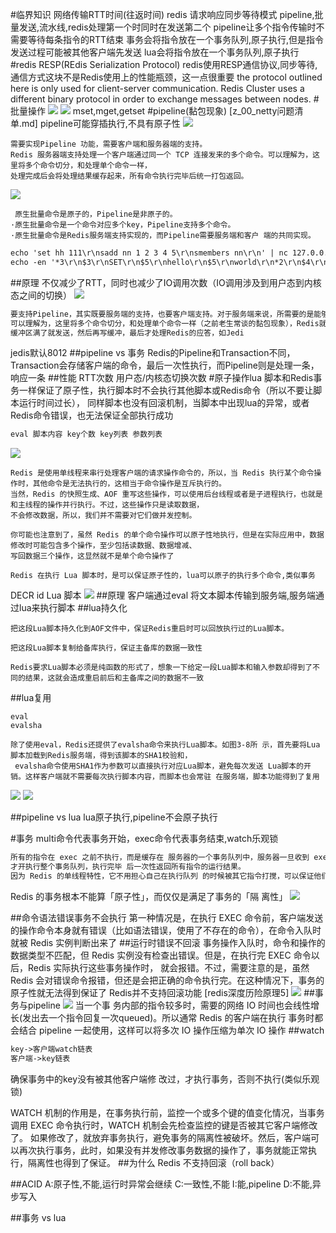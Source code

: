 #临界知识
网络传输RTT时间(往返时间)
redis 请求响应同步等待模式
pipeline,批量发送,流水线,redis处理第一个时同时在发送第二个
pipeline让多个指令传输时不需要等待每条指令的RTT结束
事务会将指令放在一个事务队列,原子执行,但是指令发送过程可能被其他客户端先发送
lua会将指令放在一个事务队列,原子执行
[](http://www.redis.cn/documentation.html)
#redis RESP(REdis Serialization Protocol)
[](https://redis.io/topics/protocol)
redis使用RESP通信协议,同步等待,通信方式这块不是Redis使用上的性能瓶颈，这一点很重要
the protocol outlined here is only used for client-server communication. Redis Cluster uses a different binary protocol 
in order to exchange messages between nodes.
#批量操作
![](.z_04_分布式_redis_01_常见操作_string_list_set_sortedset_hash_pipeline_原子操作lua_事务_images/f564f428.png)
![](.z_04_分布式_redis_01_批量操作_pipeline_lua_images/b81e12dc.png)
mset,mget,getset
#pipeline(黏包现象)
[z_00_netty问题清单.md]
pipeline可能穿插执行,不具有原子性
![](.z_04_分布式_redis_01_批量操作_pipeline_lua_吞吐量优化_images/01a9c2b6.png)
```$xslt
需要实现Pipeline 功能，需要客户端和服务器端的支持。
Redis 服务器端支持处理一个客户端通过同一个 TCP 连接发来的多个命令。可以理解为，这里将多个命令切分，和处理单个命令一样，
处理完成后会将处理结果缓存起来，所有命令执行完毕后统一打包返回。
```
![](.z_04_分布式_redis_01_常见用法_string_list_set_sortedset_hash_pipeline_images/d846f5ce.png)
```$xslt
 原生批量命令是原子的，Pipeline是非原子的。 
·原生批量命令是一个命令对应多个key，Pipeline支持多个命令。
·原生批量命令是Redis服务端支持实现的，而Pipeline需要服务端和客户 端的共同实现。
```
```asp
echo 'set hh 111\r\nsadd nn 1 2 3 4 5\r\nsmembers nn\r\n' | nc 127.0.0.1 6379//非管道
echo -en '*3\r\n$3\r\nSET\r\n$5\r\nhello\r\n$5\r\nworld\r\n*2\r\n$4\r\nincr\r\ n$7\r\ncounter\r\n' | redis-cli --pipe//管道
```
##原理
不仅减少了RTT，同时也减少了IO调用次数（IO调用涉及到用户态到内核态之间的切换）
![](.z_04_分布式_redis_01_RESP_批量操作_pipeline_lua_事务_吞吐量优化_images/231abd26.png)
```asp
要支持Pipeline，其实既要服务端的支持，也要客户端支持。对于服务端来说，所需要的是能够处理一个客户端通过同一个TCP连接发来的多个命令，
可以理解为，这里将多个命令切分，和处理单个命令一样（之前老生常谈的黏包现象），Redis就是这样处理的。而客户端，则是要将多个命令缓存起来，
缓冲区满了就发送，然后再写缓冲，最后才处理Redis的应答，如Jedi
```
jedis默认8012
[](https://www.cnblogs.com/jabnih/p/7157921.html)
##pipeline vs 事务
Redis的Pipeline和Transaction不同，Transaction会存储客户端的命令，最后一次性执行，而Pipeline则是处理一条，响应一条
##性能
RTT次数
用户态/内核态切换次数
#原子操作lua
脚本和Redis事务一样保证了原子性，执行脚本时不会执行其他脚本或Redis命令（所以不要让脚本运行时间过长），
同样脚本也没有回滚机制，当脚本中出现lua的异常，或者Redis命令错误，也无法保证全部执行成功
[](https://www.jianshu.com/p/88e433ca845b)
```asp
eval 脚本内容 key个数 key列表 参数列表
```
![](.z_04_分布式_redis_01_RESP_批量操作_pipeline_lua_事务_吞吐量优化_images/86783260.png)
```$xslt
Redis 是使用单线程来串行处理客户端的请求操作命令的，所以，当 Redis 执行某个命令操作时，其他命令是无法执行的，这相当于命令操作是互斥执行的。
当然，Redis 的快照生成、AOF 重写这些操作，可以使用后台线程或者是子进程执行，也就是和主线程的操作并行执行。不过，这些操作只是读取数据，
不会修改数据，所以，我们并不需要对它们做并发控制。

你可能也注意到了，虽然 Redis 的单个命令操作可以原子性地执行，但是在实际应用中，数据修改时可能包含多个操作，至少包括读数据、数据增减、
写回数据三个操作，这显然就不是单个命令操作了

Redis 在执行 Lua 脚本时，是可以保证原子性的，lua可以原子的执行多个命令,类似事务
```
DECR id
Lua 脚本
![](.z_04_分布式_redis_01_常见操作_string_list_set_sortedset_hash_pipeline_原子操作lua_images/b0834a19.png)
##原理
[](https://developer.aliyun.com/article/32)
客户端通过eval 将文本脚本传输到服务端,服务端通过lua来执行脚本
##lua持久化
```$xslt
把这段Lua脚本持久化到AOF文件中，保证Redis重启时可以回放执行过的Lua脚本。

把这段Lua脚本复制给备库执行，保证主备库的数据一致性

Redis要求Lua脚本必须是纯函数的形式了，想象一下给定一段Lua脚本和输入参数却得到了不同的结果，这就会造成重启前后和主备库之间的数据不一致
```
[](http://mysql.taobao.org/monthly/2019/01/06/)
##lua复用
```
eval
evalsha
```
```$xslt
除了使用eval，Redis还提供了evalsha命令来执行Lua脚本。如图3-8所 示，首先要将Lua脚本加载到Redis服务端，得到该脚本的SHA1校验和，
 evalsha命令使用SHA1作为参数可以直接执行对应Lua脚本，避免每次发送 Lua脚本的开销。这样客户端就不需要每次执行脚本内容，而脚本也会常驻 在服务端，脚本功能得到了复用
```
![](.z_04_分布式_redis_01_常见操作_string_list_set_sortedset_hash_pipeline_原子操作lua_images/8b2356bf.png)
![](.z_04_分布式_redis_01_常见操作_string_list_set_sortedset_hash_pipeline_原子操作lua_images/649a14ef.png)


##pipeline vs lua
lua原子执行,pipeline不会原子执行

#事务
multi命令代表事务开始，exec命令代表事务结束,watch乐观锁
```asp
所有的指令在 exec 之前不执行，而是缓存在 服务器的一个事务队列中，服务器一旦收到 exec 指令，
才开执行整个事务队列，执行完毕 后一次性返回所有指令的运行结果。
因为 Redis 的单线程特性，它不用担心自己在执行队列 的时候被其它指令打搅，可以保证他们能得到的「原子性」执行
```
Redis 的事务根本不能算「原子性」，而仅仅是满足了事务的「隔 离性」
![](.z_04_分布式_redis_01_事务_lua_images/a4ad6d49.png)

##命令语法错误事务不会执行
[](https://time.geekbang.org/column/article/301491)
第一种情况是，在执行 EXEC 命令前，客户端发送的操作命令本身就有错误（比如语法错误，使用了不存在的命令），在命令入队时就被 Redis 实例判断出来了
##运行时错误不回滚
事务操作入队时，命令和操作的数据类型不匹配，但 Redis 实例没有检查出错误。但是，在执行完 EXEC 命令以后，Redis 实际执行这些事务操作时，
就会报错。不过，需要注意的是，虽然 Redis 会对错误命令报错，但还是会把正确的命令执行完。在这种情况下，事务的原子性就无法得到保证了
Redis并不支持回滚功能
[redis深度历险原理5]
![](.z_04_分布式_redis_01_原子操作_串行_事务_lua_images/feb400b5.png)
##事务与pipeline
[](https://juejin.cn/post/6844903635252412430)
![](.z_04_分布式_redis_01_RESP_批量操作_pipeline_lua_事务_吞吐量优化_images/71e1a4c7.png)
当一个事 务内部的指令较多时，需要的网络 IO 时间也会线性增长(发出去一个指令回复一次queued)。所以通常 Redis 的客户端在执行 
事务时都会结合 pipeline 一起使用，这样可以将多次 IO 操作压缩为单次 IO 操作
##watch
[](https://juejin.cn/post/6844903648183451662)
```asp
key->客户端watch链表
客户端->key链表
```

确保事务中的key没有被其他客户端修 改过，才执行事务，否则不执行(类似乐观锁)

WATCH 机制的作用是，在事务执行前，监控一个或多个键的值变化情况，当事务调用 EXEC 命令执行时，WATCH 机制会先检查监控的键是否被其它客户端修改了。
如果修改了，就放弃事务执行，避免事务的隔离性被破坏。然后，客户端可以再次执行事务，此时，如果没有并发修改事务数据的操作了，事务就能正常执行，隔离性也得到了保证。
##为什么 Redis 不支持回滚（roll back）


##ACID
A:原子性,不能,运行时异常会继续
C:一致性,不能
I:能,pipeline 
D:不能,异步写入

##事务 vs lua
